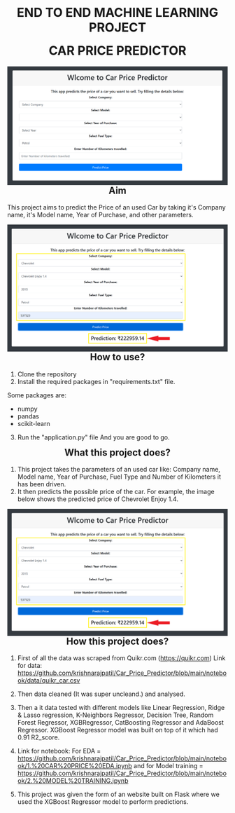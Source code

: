 <h1 align="center" style="margin-top: 0px;">END TO END MACHINE LEARNING PROJECT</h1>
<h1 align="center" style="margin-top: 0px;">CAR PRICE PREDICTOR</h1>
<p align="center" style="margin-bottom: 0px !important;">
  <img  src="https://github.com/krishnarajpatil/Car_Price_Predictor/blob/main/static/images/initial_page.PNG" alt="initial page" align="center">
</p>
<h2 align="center" style="margin-top: 0px;">Aim</h2>
This project aims to predict the Price of an used Car by taking it's Company name, it's Model name, Year of Purchase, and other parameters.
<p align="center" style="margin-bottom: 0px !important;">
  <img  src="https://github.com/krishnarajpatil/Car_Price_Predictor/blob/main/static/images/data_predicted.PNG" alt="data_predicted" align="center">
</p>
<h2 align="center" style="margin-top: 0px;">How to use?</h2>

1. Clone the repository
2. Install the required packages in "requirements.txt" file.

Some packages are:
 - numpy 
 - pandas 
 - scikit-learn

3. Run the "application.py" file
And you are good to go. 
<h2 align="center" style="margin-top: 0px;">What this project does?</h2>

1. This project takes the parameters of an used car like: Company name, Model name, Year of Purchase, Fuel Type and Number of Kilometers it has been driven.
2. It then predicts the possible price of the car. For example, the image below shows the predicted price of Chevrolet Enjoy 1.4. 
<p align="center" style="margin-bottom: 0px !important;">
  <img  src="https://github.com/krishnarajpatil/Car_Price_Predictor/blob/main/static/images/data_predicted.PNG" alt="data_predicted" align="center">
</p>
<h2 align="center" style="margin-top: 0px;">How this project does?</h2>

1. First of all the data was scraped from Quikr.com (https://quikr.com) 
Link for data: https://github.com/krishnarajpatil/Car_Price_Predictor/blob/main/notebook/data/quikr_car.csv

2. Then data cleaned (It was super uncleand.) and analysed.

3. Then a it data tested with different models like Linear Regression, Ridge & Lasso regression, K-Neighbors Regressor, Decision Tree, Random Forest Regressor, XGBRegressor, CatBoosting Regressor and AdaBoost Regressor. XGBoost Regressor model was built on top of it which had 0.91 R2_score. 

4. Link for notebook: For EDA = https://github.com/krishnarajpatil/Car_Price_Predictor/blob/main/notebook/1.%20CAR%20PRICE%20EDA.ipynb and for Model training = https://github.com/krishnarajpatil/Car_Price_Predictor/blob/main/notebook/2.%20MODEL%20TRAINING.ipynb

4. This project was given the form of an website built on Flask where we used the XGBoost Regressor model to perform predictions.
